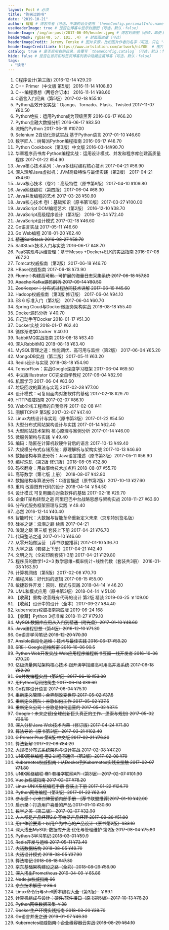 ```yaml
---
layout: Post # 必须
title: "购买过的书"
date: "2019-10-21"
author: 耀耀 # 博客作者（可选，不填的话会使用 `themeConfig.personalInfo.name`）
useHeaderImage: true # 是否在博客中显示封面图（可选，默认：false）
headerImage: /img/in-post/2017-06-09/header.jpeg # 博客封面图（必须，即使上一项选了 false，因为图片也需要在首页显示）
headerMask: rgba(40, 57, 101, .4)  # 封面图遮罩（可选）
headerImageCredit: Jeremy Fenske # 图片来源，比如图片作者的名字（可选，只在 "useHeaderImage: true" 时有效）
headerImageCreditLink: https://www.artstation.com/artwork/nLY0K  # 图片来源的链接（可选，只在 "useHeaderImage: true" 时有效）
catalog: true # 是否启用右侧目录，会覆写 `themeConfig.catalog`（可选，默认：false）
hide: false # 是否在首页和标签页博客列表中隐藏这篇博客（可选，默认：false）
tags:
 - "读书"
---
```


1. C程序设计(第三版) 2016-12-14 ¥29.20
2. C++ Primer（中文版 第5版）2016-11-14 ¥108.80
3. C++编程思想（两卷合订本） 2016-11-14 ¥98.60
4. C语言入门经典（第5版）2017-02-18 ¥55.10
5. Python高效开发实战：Django、Tornado、Flask、Twisted 2017-11-07 ¥80.50
6. Python绝技：运用Python成为顶级黑客 2016-06-17 ¥66.20
7. Python金融大数据分析 2016-06-17 ¥83.50
8. 流畅的Python 2017-06-19 ¥107.00
9. Selenium 2自动化测试实战 基于Python语言 2017-01-10 ¥46.60
10. 数字匠人：树莓派Python编程指南 2016-06-17 ¥48.70
11. Python Cookbook（第3版）中文版 2016-03-14¥90.70
12. 华章程序员书库·Python编程实战：运用设计模式、并发和程序库创建高质量程序 2017-01-22 ¥54.90 
13. Java核心技术系列：Java多线程编程核心技术 2017-04-21 ¥56.90
14. 深入理解Java虚拟机：JVM高级特性与最佳实践（第2版） 2017-04-21 ¥54.60
15. Java核心技术（卷2）：高级特性（原书第9版）2017-04-10 ¥109.80
16. Java网络编程（第四版）2017-06-04 ¥68.30
17. Java并发编程的艺术 2017-03-28 ¥50.60 
18. Java核心技术 卷I：基础知识（原书第10版）2017-03-27 ¥100.00
19. JavaScript DOM编程艺术（第2版） 2016-12-10 ¥38.70
20. JavaScript高级程序设计（第3版） 2016-12-04 ¥72.40
21. JavaScript设计模式 2017-02-18 ¥46.60
22. Go语言实战 2017-05-11 ¥46.60
23. Go Web编程 2018-01-20 ¥62.40
24. ~~精通SaltStack 2016-08-27 ¥58.70~~ 
25. SaltStack技术入门与实战 2016-06-17 ¥48.70
26. PaaS实现与运维管理：基于Mesos +Docker+ELK的实战指南 2016-07-08 ¥67.20
27. Tomcat权威指南（第2版）2017-06-18 ¥46.70
28. HBase权威指南 2017-06-18 ¥73.90
29. ~~Flume：构建高可用、可扩展的海量日志采集系统 2017-06-18 ¥57.80~~
30. ~~Apache Kafka源码剖析 2017-09-14 ¥80.50~~
31. ~~ZooKeeper：分布式过程协同技术详解 2017-06-19 ¥45.60~~
32. Hadoop权威指南（第3版 修订版） 2017-06-04 ¥94.10
33. ES 6 标准入门（第2版） 2017-06-04 ¥60.70
34. Spring Cloud与Docker微服务架构实战 2018-08-18 ¥55.40
35. Docker源码分析 ￥40.70
36. 自己动手写Docker 2018-01-17 ¥51.30
37. Docker实战 2018-01-17 ¥62.40
38. 循序渐进学Docker ￥40.10
39. RabbitMQ实战指南 2018-08-18 ¥63.40
40. 深入RabbitMQ 2018-08-18 ¥63.40
41. MySQL管理之道：性能调优、高可用与监控（第2版） 2017-06-04 ¥65.20
42. MongoDB实战（第二版）2017-05-11 ¥63.20
43. Redis设计与实现 2018-08-18 ¥54.90
44. TensorFlow：实战Google深度学习框架 2017-06-04 ¥69.50
45. 中文版Illustrator CC完全自学教程 2017-06-04 ¥82.90
46. 机器学习 2017-06-04 ¥83.60
47. 垃圾回收的算法与实现 2017-02-28 ¥77.00 
48. 设计模式：可复用面向对象软件的基础 2017-02-18 ¥29.70
49. HTTP权威指南  2017-02-07 ¥86.10
50. Web全栈工程师的自我修养 2017-02-08 ¥41
51. 图解TCP/IP 第5版 2017-02-07 ¥47.40
52. Linux内核设计与实现（原书第3版）2017-01-22 ¥54.50
53. 大型分布式网站架构设计与实践 2017-01-14 ¥62.40 
54. 大型网站技术架构 核心原理与案例分析 2017-01-14 ¥46.00
55. 微服务架构与实践 ￥49.40
56. 编码：隐匿在计算机软硬件背后的语言 2017-10-13 ¥49.40
57. 大规模分布式存储系统：原理解析与架构实战 2017-10-13 ¥46.60
58. 数据结构与算法分析：Java语言描述（原书第3版）2017-05-11 ¥56.90
59. 编程珠玑（第2版 修订版）2018-08-05 ¥32.80
60. 码农翻身：用故事给技术加点料 2018-08-07 ¥55.70
61. 高等数学（第七版 上册） 2018-08-07 ¥42.80
62. 数据结构与算法分析：C语言描述（原书第2版）2017-10-13 ¥27.60
63. 重构 改善既有代码的设计 2018-04-14 ￥54.50
64. 设计模式 可复用面向对象软件的基础 2017-02-18 ¥29.70
65. 企业IT架构转型之道 阿里巴巴中台战略思想与架构实战 2018-11-27 ¥63.60
66. 分布式服务框架原理与实践 ￥49.40
67. 必然 2016-12-14 ¥40.40
68. 智能时代：大数据与智能革命重新定义未来（京东特别签名版）
69. 硅谷之谜：浪潮之巅 续集 2017-04-21
70. 浪潮之巅 第三版 套装上下册 2017-04-21 ¥76.70
71. 代码整洁之道 2017-01-10 ¥46.60 
72. 从零开始做运营　[荐书联盟推荐] 2017-01-10 ¥36.70
73. 大学之路（套装上下册）2017-04-21 ¥42.40
74. 文明之光（全彩印刷套装1-3册 2017-04-21 ¥129.80
75. 程序员的数学1+2+3 数学思维+概率统计+线性代数（套装共3册） 2018-01-08 ¥163.50 
76. 计算机网络（第5版）2017-02-08 ¥70.70
77. 编程风格：好代码的逻辑 2017-08-15 ¥55.00
78. 敏捷软件开发：原则、模式与实践 2018-04-14 ￥46.20
79. UML和模式应用（原书第3版）2018-04-14 ￥51.80
80. 【收藏】重构 改善既有代码的设计 第2版 精装 2019-03-25 ￥109.00
81. 【收藏】设计中的设计（全本）2017-09-27 ¥84.40
82. kubernetes权威指南第四版 2019-06-24 168
83. 【收藏】Python 3标准库 2018-11-27 ¥179.10
84. ~~MySQL数据库应用从入门到精通（附光盘）2017-01-10 ¥48.60~~
85. ~~Java编程思想（第4版）2016-12-10 ¥71.30~~
86. ~~Go语言学习笔记  2016-12-20 ¥70.30~~
87. ~~Ansible自动化运维：技术与最佳实践 2016-06-17 ¥59.20~~
88. ~~SRE：Google运维解密 2016-10-06 90.5~~
89. ~~Python Web开发实战 Web应用程序编程新书豆瓣一线开发者 2016-10-06 ¥79.20~~
90. ~~亿级流量网站架构核心技术 跟开涛学搭建高可用高并发系统 2017-06-18  ¥82.20~~
91. ~~Go并发编程实战（第2版）2017-06-19 ¥53.00~~
92. ~~用Python写网络爬虫 2017-06-04 ¥39.60~~
93. ~~Go程序设计语言 2017-06-04 ¥75.10~~
94. ~~重新定义管理：合弄制改变世界 2017-05-02 ¥37.5~~
95. ~~重新定义团队：谷歌如何工作 2017-05-02 ¥37.5~~
96. ~~重新定义公司：谷歌是如何运营的 2017-05-02 ¥37.5~~
97. ~~Google：未来之镜(全球创新巨头真正的工作、思索与规划) 2017-05-02 ¥36.10~~
98. ~~深入分析Java Web技术内幕（修订版) 2017-04-24 ¥71.80~~
99. ~~算法导论（原书第3版）2017-03-21 ¥102.40~~ 
100. ~~C Primer Plus 第6版 中文版 2017-02-21 ¥76.30~~
101. ~~算法新解 2017-02-08 ¥84.20~~
102. ~~大规模分布式系统架构与设计实战 2017-02-08 ¥47.20~~
103. ~~UNIX网络编程 卷2 进程间通信（第2版）2017-02-08  ¥70~~
104. ~~Kubernetes权威指南：从Docker到Kubernetes实践全接触 2017-02-07 ¥71.80~~
105. ~~UNIX网络编程 卷1 套接字联网API（第3版） 2017-02-07 ¥101.90~~
106. ~~Vue.js权威指南 2017-02-07 ¥78.20~~
107. ~~Linux UNIX系统编程手册 套装上下册 2017-01-22 ¥124.70~~
108. ~~Python网络编程（第3版）2017-01-22 ¥62.40~~
109. ~~参与感：小米口碑营销内部手册　[荐书联盟推荐]2017-01-10  ¥42.00~~
110. ~~启示录：打造用户喜爱的产品 2017-01-10 ¥30.60~~
111. ~~数学之美（第二版） 2017-02-07 ¥32.90~~ 
112. ~~人人都是产品经理2.0 写给泛产品经理 2017-09-20 ¥51.00~~
113. ~~用户体验要素：以用户为中心的产品设计（原书第2版）¥33.10~~ 
114. ~~深入浅出MySQL 数据库开发 优化与管理维护 第2版 2017-08-04 ¥75.80~~
115. ~~Python 3学习笔记 2018-03-01 ¥59.9~~
116. ~~Redis开发与运维 2017-05-11 ¥73.40~~
117. ~~大话数据结构 2018-08-05 ¥49.70~~
118. ~~大话设计模式 2018-08-05 ¥37.90~~
119. ~~算法笔记 2018-08-18 ¥47.30~~
120. ~~京东基础架构建设之路（全彩）2018-08-29 ¥56.90~~
121. ~~深入浅出Prometheus 2019-04-09 ￥65.86~~
122. ~~Node.js权威指南 66~~
123. ~~京东技术解密  ￥36.4~~
124. ~~Linux命令行与shell脚本编程大全（第3版）~~ ￥89.1
125. ~~计算机组成与设计：硬件/软件接口（原书第5版）2017-10-13 ¥78.20~~
126. ~~Python网络数据采集 ￥38~~
127. ~~Docker生产环境实践指南 2018-03-20 ¥38.70~~
128. ~~Go语言并发之道 2019-01-07  ¥46.30~~ 
129. ~~Kubernetes权威指南：企业级容器云实战 2018-08-29 ¥64.10~~

